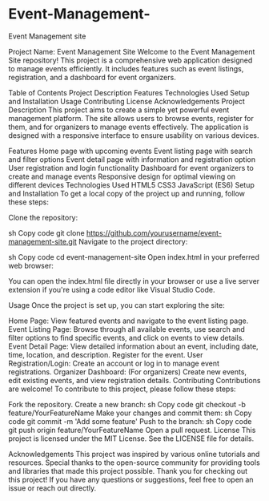 # Event-Management-
Event Management site

Project Name: Event Management Site
Welcome to the Event Management Site repository! This project is a comprehensive web application designed to manage events efficiently. It includes features such as event listings, registration, and a dashboard for event organizers.

Table of Contents
Project Description
Features
Technologies Used
Setup and Installation
Usage
Contributing
License
Acknowledgements
Project Description
This project aims to create a simple yet powerful event management platform. The site allows users to browse events, register for them, and for organizers to manage events effectively. The application is designed with a responsive interface to ensure usability on various devices.

Features
Home page with upcoming events
Event listing page with search and filter options
Event detail page with information and registration option
User registration and login functionality
Dashboard for event organizers to create and manage events
Responsive design for optimal viewing on different devices
Technologies Used
HTML5
CSS3
JavaScript (ES6)
Setup and Installation
To get a local copy of the project up and running, follow these steps:

Clone the repository:

sh
Copy code
git clone https://github.com/yourusername/event-management-site.git
Navigate to the project directory:

sh
Copy code
cd event-management-site
Open index.html in your preferred web browser:

You can open the index.html file directly in your browser or use a live server extension if you're using a code editor like Visual Studio Code.

Usage
Once the project is set up, you can start exploring the site:

Home Page: View featured events and navigate to the event listing page.
Event Listing Page: Browse through all available events, use search and filter options to find specific events, and click on events to view details.
Event Detail Page: View detailed information about an event, including date, time, location, and description. Register for the event.
User Registration/Login: Create an account or log in to manage event registrations.
Organizer Dashboard: (For organizers) Create new events, edit existing events, and view registration details.
Contributing
Contributions are welcome! To contribute to this project, please follow these steps:

Fork the repository.
Create a new branch:
sh
Copy code
git checkout -b feature/YourFeatureName
Make your changes and commit them:
sh
Copy code
git commit -m 'Add some feature'
Push to the branch:
sh
Copy code
git push origin feature/YourFeatureName
Open a pull request.
License
This project is licensed under the MIT License. See the LICENSE file for details.

Acknowledgements
This project was inspired by various online tutorials and resources.
Special thanks to the open-source community for providing tools and libraries that made this project possible.
Thank you for checking out this project! If you have any questions or suggestions, feel free to open an issue or reach out directly.


